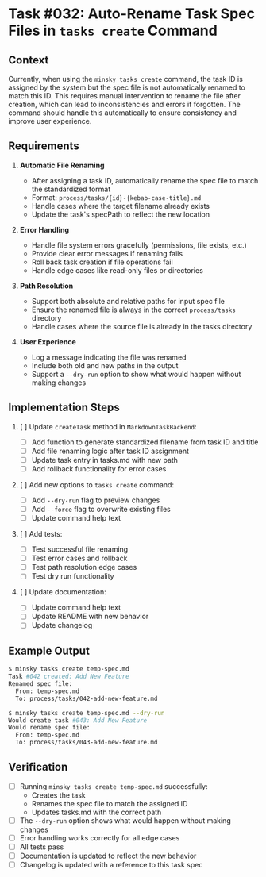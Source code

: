 # Task #032: Auto-Rename Task Spec Files in `tasks create` Command

## Context

Currently, when using the `minsky tasks create` command, the task ID is assigned by the system but the spec file is not automatically renamed to match this ID. This requires manual intervention to rename the file after creation, which can lead to inconsistencies and errors if forgotten. The command should handle this automatically to ensure consistency and improve user experience.

## Requirements

1. **Automatic File Renaming**

   - After assigning a task ID, automatically rename the spec file to match the standardized format
   - Format: `process/tasks/{id}-{kebab-case-title}.md`
   - Handle cases where the target filename already exists
   - Update the task's specPath to reflect the new location

2. **Error Handling**

   - Handle file system errors gracefully (permissions, file exists, etc.)
   - Provide clear error messages if renaming fails
   - Roll back task creation if file operations fail
   - Handle edge cases like read-only files or directories

3. **Path Resolution**

   - Support both absolute and relative paths for input spec file
   - Ensure the renamed file is always in the correct `process/tasks` directory
   - Handle cases where the source file is already in the tasks directory

4. **User Experience**
   - Log a message indicating the file was renamed
   - Include both old and new paths in the output
   - Support a `--dry-run` option to show what would happen without making changes

## Implementation Steps

1. [ ] Update `createTask` method in `MarkdownTaskBackend`:

   - [ ] Add function to generate standardized filename from task ID and title
   - [ ] Add file renaming logic after task ID assignment
   - [ ] Update task entry in tasks.md with new path
   - [ ] Add rollback functionality for error cases

2. [ ] Add new options to `tasks create` command:

   - [ ] Add `--dry-run` flag to preview changes
   - [ ] Add `--force` flag to overwrite existing files
   - [ ] Update command help text

3. [ ] Add tests:

   - [ ] Test successful file renaming
   - [ ] Test error cases and rollback
   - [ ] Test path resolution edge cases
   - [ ] Test dry run functionality

4. [ ] Update documentation:
   - [ ] Update command help text
   - [ ] Update README with new behavior
   - [ ] Update changelog

## Example Output

```bash
$ minsky tasks create temp-spec.md
Task #042 created: Add New Feature
Renamed spec file:
  From: temp-spec.md
  To: process/tasks/042-add-new-feature.md

$ minsky tasks create temp-spec.md --dry-run
Would create task #043: Add New Feature
Would rename spec file:
  From: temp-spec.md
  To: process/tasks/043-add-new-feature.md
```

## Verification

- [ ] Running `minsky tasks create temp-spec.md` successfully:
  - Creates the task
  - Renames the spec file to match the assigned ID
  - Updates tasks.md with the correct path
- [ ] The `--dry-run` option shows what would happen without making changes
- [ ] Error handling works correctly for all edge cases
- [ ] All tests pass
- [ ] Documentation is updated to reflect the new behavior
- [ ] Changelog is updated with a reference to this task spec
